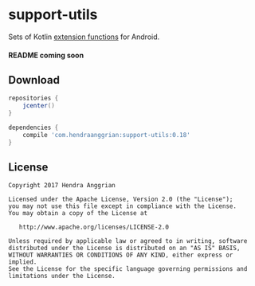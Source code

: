 support-utils
=============
Sets of Kotlin [extension functions] for Android.

#### README coming soon

Download
--------
```gradle
repositories {
    jcenter()
}

dependencies {
    compile 'com.hendraanggrian:support-utils:0.18'
}
```

License
-------
    Copyright 2017 Hendra Anggrian

    Licensed under the Apache License, Version 2.0 (the "License");
    you may not use this file except in compliance with the License.
    You may obtain a copy of the License at

       http://www.apache.org/licenses/LICENSE-2.0

    Unless required by applicable law or agreed to in writing, software
    distributed under the License is distributed on an "AS IS" BASIS,
    WITHOUT WARRANTIES OR CONDITIONS OF ANY KIND, either express or implied.
    See the License for the specific language governing permissions and
    limitations under the License.

[extension functions]: https://kotlinlang.org/docs/reference/extensions.html